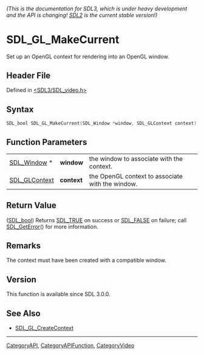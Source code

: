 ###### (This is the documentation for SDL3, which is under heavy development and the API is changing! [SDL2](https://wiki.libsdl.org/SDL2/) is the current stable version!)
# SDL_GL_MakeCurrent

Set up an OpenGL context for rendering into an OpenGL window.

## Header File

Defined in [<SDL3/SDL_video.h>](https://github.com/libsdl-org/SDL/blob/main/include/SDL3/SDL_video.h)

## Syntax

```c
SDL_bool SDL_GL_MakeCurrent(SDL_Window *window, SDL_GLContext context);
```

## Function Parameters

|                                |             |                                                  |
| ------------------------------ | ----------- | ------------------------------------------------ |
| [SDL_Window](SDL_Window) *     | **window**  | the window to associate with the context.        |
| [SDL_GLContext](SDL_GLContext) | **context** | the OpenGL context to associate with the window. |

## Return Value

([SDL_bool](SDL_bool)) Returns [SDL_TRUE](SDL_TRUE) on success or
[SDL_FALSE](SDL_FALSE) on failure; call [SDL_GetError](SDL_GetError)() for
more information.

## Remarks

The context must have been created with a compatible window.

## Version

This function is available since SDL 3.0.0.

## See Also

- [SDL_GL_CreateContext](SDL_GL_CreateContext)

----
[CategoryAPI](CategoryAPI), [CategoryAPIFunction](CategoryAPIFunction), [CategoryVideo](CategoryVideo)

